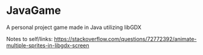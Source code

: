 # JavaGame
 A personal project game made in Java utilizing libGDX



Notes to self/links: 
https://stackoverflow.com/questions/72772392/animate-multiple-sprites-in-libgdx-screen
